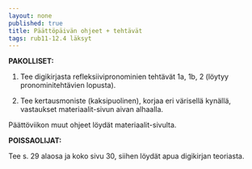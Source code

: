 ```yaml
---
layout: none
published: true
title: Päättöpäivän ohjeet + tehtävät
tags: rub11-12.4 läksyt
---
```

**PAKOLLISET:**

1. Tee digikirjasta refleksiivipronominien tehtävät 1a, 1b, 2 (löytyy pronominitehtävien lopusta).

2. Tee kertausmoniste (kaksipuolinen), korjaa eri värisellä kynällä, vastaukset materiaalit-sivun aivan alhaalla.

Päättöviikon muut ohjeet löydät materiaalit-sivulta.

**POISSAOLIJAT:**

Tee s. 29 alaosa ja koko sivu 30, siihen löydät apua digikirjan teoriasta.

